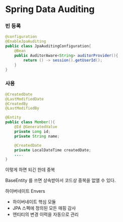 # Spring Data Auditing
### 빈 등록
```java
@configuration
@EnableJpaAuditing
public class JpaAuditingConfiguration{
    @Bean
    public AuditorAware<String> auditorProvider(){
        return () -> session().getUserId();
    }
}
```
### 사용
```java
@CreatedDate
@LastModifiedDate
@CreatedBy
@LastModifiedBy
```

```java
@Entity
public class Member(){
    @Id @GeneratedValue
    private Long id;
    private String name;

    @CreatedDate
    private LocalDateTime createdDate;
    ....
}
```

이렇게 하면 되긴 한데 중복

BaseEntity 를 쓰면 상속받아서 코드상 중복을 없앨 수 있다.

하이버네이트 Envers
- 하이버네이트 핵심 모듈
- JPA 스펙에 정의된 모든 매핑 감사
- 엔티티의 변경 이력을 자동으로 관리

